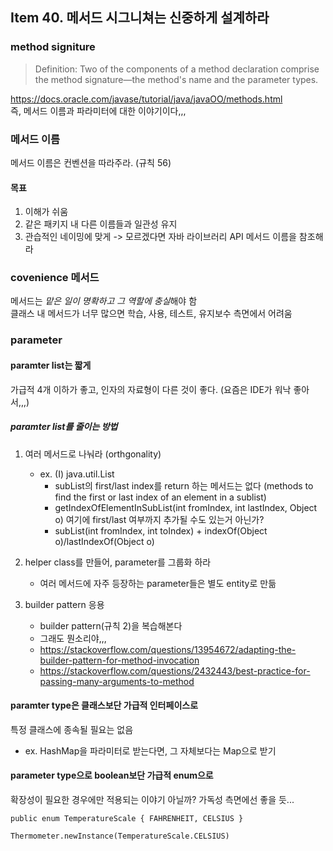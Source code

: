 ## Item 40. 메서드 시그니쳐는 신중하게 설계하라 
### method signiture
> Definition: Two of the components of a method declaration comprise the method signature—the method's name and the parameter types.

https://docs.oracle.com/javase/tutorial/java/javaOO/methods.html  
즉, 메서드 이름과 파라미터에 대한 이야기이다,,,

### 메서드 이름
메서드 이름은 컨벤션을 따라주라. (규칙 56)

#### 목표 
1. 이해가 쉬움
2. 같은 패키지 내 다른 이름들과 일관성 유지 
3. 관습적인 네이밍에 맞게 
-> 모르겠다면 자바 라이브러리 API 메서드 이름을 참조해라 

### covenience 메서드
메서드는 *맡은 일이 명확하고 그 역할에 충실*해야 함  
클래스 내 메서드가 너무 많으면 학습, 사용, 테스트, 유지보수 측면에서 어려움


### parameter 
#### paramter list는 짧게
가급적 4개 이하가 좋고, 인자의 자료형이 다른 것이 좋다. (요즘은 IDE가 워낙 좋아서,,,)
##### paramter list를 줄이는 방법 
1. 여러 메서드로 나눠라 (orthgonality)
    - ex. (I) java.util.List
        - subList의 first/last index를 return 하는 메서드는 없다 (methods to find the first or last index of an element in a sublist)
        - getIndexOfElementInSubList(int fromIndex, int lastIndex, Object o) 여기에 first/last 여부까지 추가될 수도 있는거 아닌가?
        - subList(int fromIndex, int toIndex) + indexOf(Object o)/lastIndexOf(Object o)

2. helper class를 만들어, parameter를 그룹화 하라 
    - 여러 메서드에 자주 등장하는 parameter들은 별도 entity로 만듦 

3. builder pattern 응용
    + builder pattern(규칙 2)을 복습해본다 
    + 그래도 뭔소리야,,,
    + https://stackoverflow.com/questions/13954672/adapting-the-builder-pattern-for-method-invocation
    + https://stackoverflow.com/questions/2432443/best-practice-for-passing-many-arguments-to-method


#### paramter type은 클래스보단 가급적 인터페이스로 
특정 클래스에 종속될 필요는 없음 
- ex. HashMap을 파라미터로 받는다면, 그 자체보다는 Map으로 받기 

#### parameter type으로 boolean보단 가급적 enum으로 
확장성이 필요한 경우에만 적용되는 이야기 아닐까? 가독성 측면에선 좋을 듯...
```
public enum TemperatureScale { FAHRENHEIT, CELSIUS }

Thermometer.newInstance(TemperatureScale.CELSIUS)
```
